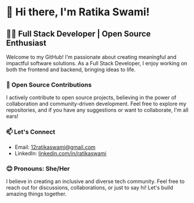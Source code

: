 # 👋 Hi there, I'm Ratika Swami!

## 👩‍💻 Full Stack Developer | Open Source Enthusiast

Welcome to my GitHub! I'm passionate about creating meaningful and impactful software solutions. As a Full Stack Developer, I enjoy working on both the frontend and backend, bringing ideas to life.

### 💞️ Open Source Contributions

I actively contribute to open source projects, believing in the power of collaboration and community-driven development. Feel free to explore my repositories, and if you have any suggestions or want to collaborate, I'm all ears!

### 📫 Let's Connect

- Email: [12ratikaswami@gmail.com](mailto:12ratikaswami@gmail.com)
- LinkedIn: [linkedin.com/in/ratikaswami](https://www.linkedin.com/in/ratika-swami/)

### 😊 Pronouns: She/Her

I believe in creating an inclusive and diverse tech community. Feel free to reach out for discussions, collaborations, or just to say hi! Let's build amazing things together.


<!-- BLOG-LIST-START -->
<!-- BLOG-LIST-END -->
